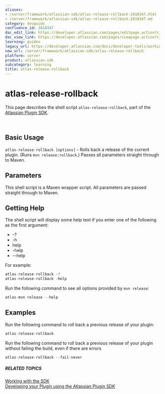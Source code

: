 ```yaml
---
aliases:
- /server/framework/atlassian-sdk/atlas-release-rollback-2818347.html
- /server/framework/atlassian-sdk/atlas-release-rollback-2818347.md
category: devguide
confluence_id: 2818347
dac_edit_link: https://developer.atlassian.com/pages/editpage.action?cjm=wozere&pageId=2818347
dac_view_link: https://developer.atlassian.com/pages/viewpage.action?cjm=wozere&pageId=2818347
learning: guides
legacy_url: https://developer.atlassian.com/docs/developer-tools/working-with-the-sdk/command-reference/atlas-release-rollback
new_url: /server/framework/atlassian-sdk/atlas-release-rollback
platform: server
product: atlassian-sdk
subcategory: learning
title: atlas-release-rollback
---
```

# atlas-release-rollback

This page describes the shell script `atlas-release-rollback`, part of the [Atlassian Plugin SDK](/server/framework/atlassian-sdk/working-with-the-sdk).

 

## Basic Usage

`atlas-release-rollback [options]` - Rolls back a release of the current plugin. (Runs `mvn release:rollback`.) Passes all parameters straight through to Maven.

## Parameters

This shell script is a Maven wrapper script. All parameters are passed straight through to Maven.

## Getting Help

The shell script will display some help text if you enter one of the following as the first argument:

-   -?
-   -h
-   help
-   -help
-   --help

For example:

``` javascript
atlas-release-rollback -?
atlas-release-rollback -help
```

Run the following command to see all options provided by `mvn release`:

``` javascript
atlas-mvn release --help
```

## Examples

Run the following command to roll back a previous release of your plugin:

``` javascript
atlas-release-rollback
```

Run the following command to roll back a previous release of your plugin without failing the build, even if there are errors

``` javascript
atlas-release-rollback --fail-never
```

##### RELATED TOPICS

[Working with the SDK](/server/framework/atlassian-sdk/working-with-the-sdk)  
<a href="/pages/createpage.action?spaceKey=DOCS&amp;title=Developing+your+Plugin+using+the+Atlassian+Plugin+SDK&amp;linkCreation=true&amp;fromPageId=2818347" class="createlink">Developing your Plugin using the Atlassian Plugin SDK</a>


























































































































































